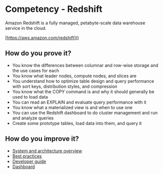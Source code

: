 # Competency - Redshift

Amazon Redshift is a fully managed, petabyte-scale data warehouse service in the cloud.

[https://aws.amazon.com/redshift]()

## How do you prove it?

- You know the differences between columnar and row-wise storage and the use cases for each
- You know what leader nodes, compute nodes, and slices are
- You understand how to optimize table design and query performance with sort keys, distribution styles, and compression
- You know what the COPY command is and why it should generally be used to load data
- You can read an EXPLAIN and evaluate query performance with it
- You know what a materialized view is and when to use one
- You can use the Redshift dashboard to do cluster management and run and analyze queries
- Create some prototype tables, load data into them, and query it

## How do you improve it?

- [System and architecture overview](https://docs.aws.amazon.com/redshift/latest/dg/c_redshift_system_overview.html)
- [Best practices](https://docs.aws.amazon.com/redshift/latest/dg/best-practices.html)
- [Developer guide](https://docs.aws.amazon.com/redshift/latest/dg/welcome.html)
- [Dashboard](https://console.aws.amazon.com/redshiftv2/home?region=us-east-1#dashboard)
